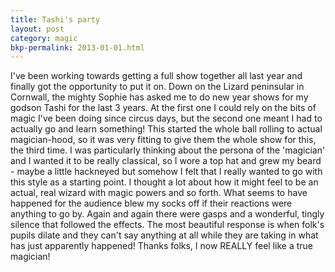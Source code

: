 ```yaml
---
title: Tashi's party
layout: post
category: magic
bkp-permalink: 2013-01-01.html
---
```


I've been working towards getting a full show together all last year and finally got the opportunity to put it on. Down on the Lizard peninsular in Cornwall, the mighty Sophie has asked me to do new year shows for my godson Tashi for the last 3 years. At the first one I could rely on the bits of magic I've been doing since circus days, but the second one meant I had to actually go and learn something! This started the whole ball rolling to actual magician-hood, so it was very fitting to give them the whole show for this, the third time. I was particularly thinking about the persona of the 'magician' and I wanted it to be really classical, so I wore a top hat and grew my beard - maybe a little hackneyed but somehow I felt that I really wanted to go with this style as a starting point. I thought a lot about how it might feel to be an actual, real wizard with magic powers and so forth. What seems to have happened for the audience blew my socks off if their reactions were anything to go by. Again and again there were gasps and a wonderful, tingly silence that followed the effects. The most beautiful response is when folk's pupils dilate and they can't say anything at all while they are taking in what has just apparently happened! Thanks folks, I now REALLY feel like a true magician!
